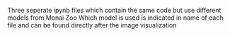 Three seperate ipynb files which contain the same code but use different models from Monai Zoo 
Which model is used is indicated in name of each file and can be found directly after the image visualization 
